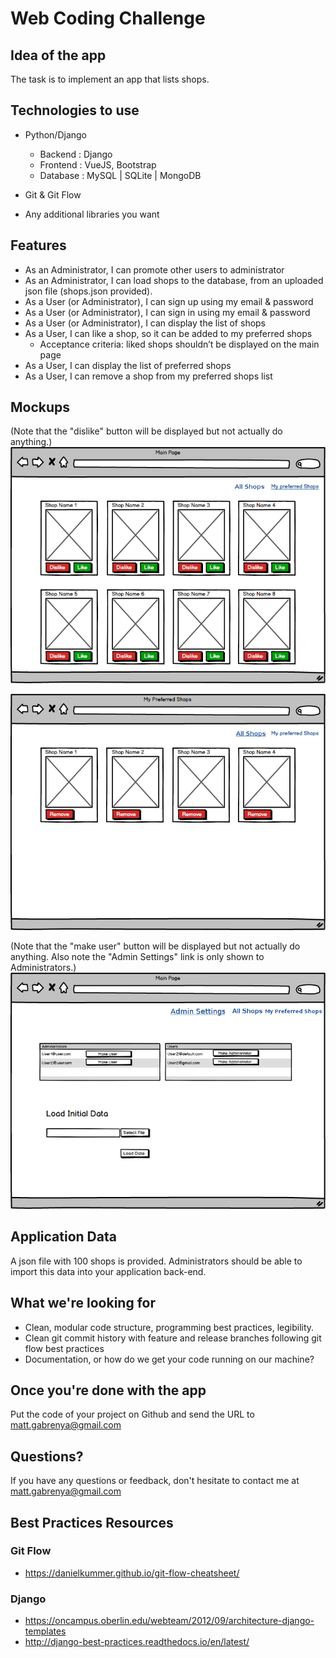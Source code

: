 # Web Coding Challenge

## Idea of the app
The task is to implement an app that lists shops.


## Technologies to use

- Python/Django
  - Backend : Django
  - Frontend : VueJS, Bootstrap
  - Database : MySQL | SQLite | MongoDB

- Git & Git Flow

- Any additional libraries you want


## Features
- As an Administrator, I can promote other users to administrator
- As an Administrator, I can load shops to the database, from an uploaded json file (shops.json provided).
- As a User (or Administrator), I can sign up using my email & password
- As a User (or Administrator), I can sign in using my email & password
- As a User (or Administrator), I can display the list of shops
- As a User, I can like a shop, so it can be added to my preferred shops
  - Acceptance criteria: liked shops shouldn’t be displayed on the main page
- As a User, I can display the list of preferred shops
- As a User, I can remove a shop from my preferred shops list




## Mockups

(Note that the "dislike" button will be displayed but not actually do anything.)
![Main Page - List of shops sorted by popularity (popularity is the number of users who "like" the shop)](mockups/all_shops.png)





![My Preferred Shop page - List of my "liked" shops](mockups/my_preferred_shops.png)



(Note that the "make user" button will be displayed but not actually do anything. Also note the "Admin Settings" link is only shown to Administrators.)
![Admin Settings page - List of Administrators and Users](mockups/admin_settings.png)







## Application Data

A json file with 100 shops is provided. Administrators should be able to import this data into your application back-end.


## What we're looking for
- Clean, modular code structure, programming best practices, legibility.
- Clean git commit history with feature and release branches following git flow best practices
- Documentation, or how do we get your code running on our machine?


## Once you're done with the app

Put the code of your project on Github and send the URL to matt.gabrenya@gmail.com


## Questions?

If you have any questions or feedback, don't hesitate to contact me at matt.gabrenya@gmail.com


## Best Practices Resources

### Git Flow
- https://danielkummer.github.io/git-flow-cheatsheet/

### Django
- https://oncampus.oberlin.edu/webteam/2012/09/architecture-django-templates
- http://django-best-practices.readthedocs.io/en/latest/
